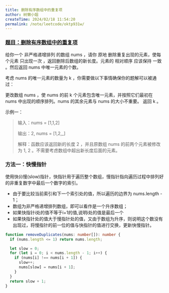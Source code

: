 ```yaml
---
title: 删除有序数组中的重复项
author: 树懒小姐
createTime: 2024/02/18 11:54:20
permalink: /note/leetcode/oktp931w/
---
```


### [题目：删除有序数组中的重复项](https://leetcode.cn/problems/remove-duplicates-from-sorted-array/description/?envType=study-plan-v2&envId=top-interview-150)

给你一个 非严格递增排列 的数组 nums ，请你 原地 删除重复出现的元素，使每个元素 只出现一次 ，返回删除后数组的新长度。元素的 相对顺序 应该保持 一致 。然后返回 nums 中唯一元素的个数。

考虑 nums 的唯一元素的数量为 k ，你需要做以下事情确保你的题解可以被通过：

更改数组 nums ，使 nums 的前 k 个元素包含唯一元素，并按照它们最初在 nums 中出现的顺序排列。nums 的其余元素与 nums 的大小不重要。
返回 k 。

示例一：

>输入：nums = [1,1,2]
>
>输出：2, nums = [1,2,_]
>
>解释：函数应该返回新的长度 2 ，并且原数组 nums 的前两个元素被修改为 1, 2 。不需要考虑数组中超出新长度后面的元素。

### 方法一：快慢指针

使用快(i)慢(slow)指针，快指针用于遍历整个数组，慢指针指向遍历过程中排列好的非重复数字中最后一个数字的索引。

- 由于要比较当前索引和下一个索引处的值，所以遍历的边界为 nums.length - 1；
- 数组为非严格递增排列数组，即可以看作是一个升序数组；
- 如果快指针i处的值不等于i+1的值,说明i处的值是最后一个
- 如果快指针处的值大于慢指针处的值，又由于数组为升序，则说明这个数没有出现过，将慢指针的前一位的值与快指针的值进行交换，更新快慢指针。

```ts
function removeDuplicates(nums: number[]): number {
  if (nums.length <= 1) return nums.length;

  let slow = 0;
  for (let i = 0; i < nums.length - 1; i++) {
    if (nums[i] !== nums[i + 1]) {
      slow++;
      nums[slow] = nums[i + 1];
    }
  }
  return slow + 1;
}
```

